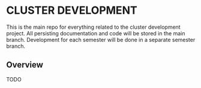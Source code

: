 # CLUSTER DEVELOPMENT

This is the main repo for everything related to the cluster development project. All persisting documentation and code will be stored in the main branch. Development for each semester will be done in a separate semester branch.

## Overview

TODO
